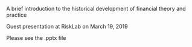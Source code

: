 A brief introduction to the historical development of financial theory and practice

Guest presentation at RiskLab on March 19, 2019

Please see the .pptx file 
